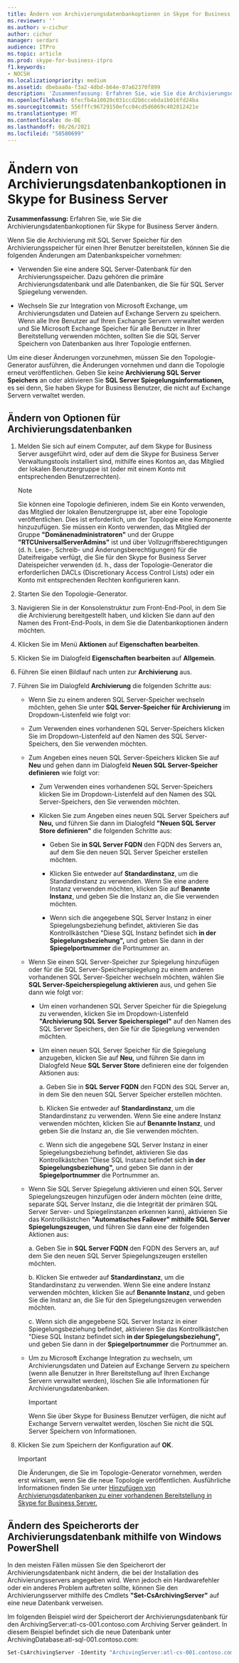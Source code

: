 ```yaml
---
title: Ändern von Archivierungsdatenbankoptionen in Skype for Business Server
ms.reviewer: ''
ms.author: v-cichur
author: cichur
manager: serdars
audience: ITPro
ms.topic: article
ms.prod: skype-for-business-itpro
f1.keywords:
- NOCSH
ms.localizationpriority: medium
ms.assetid: dbebaa0a-f3a2-4dbd-b64e-07a62370f899
description: 'Zusammenfassung: Erfahren Sie, wie Sie die Archivierungsdatenbankoptionen für Skype for Business Server ändern.'
ms.openlocfilehash: 6fecfb4a10020c031ccd2b6ccebda1b016fd24ba
ms.sourcegitcommit: 556fffc96729150efcc04cd5d6069c402012421e
ms.translationtype: MT
ms.contentlocale: de-DE
ms.lasthandoff: 08/26/2021
ms.locfileid: "58580699"
---
```

# <a name="change-archiving-database-options-in-skype-for-business-server"></a>Ändern von Archivierungsdatenbankoptionen in Skype for Business Server

**Zusammenfassung:** Erfahren Sie, wie Sie die Archivierungsdatenbankoptionen für Skype for Business Server ändern.
  
Wenn Sie die Archivierung mit SQL Server Speicher für den Archivierungsspeicher für einen Ihrer Benutzer bereitstellen, können Sie die folgenden Änderungen am Datenbankspeicher vornehmen:
  
- Verwenden Sie eine andere SQL Server-Datenbank für den Archivierungsspeicher. Dazu gehören die primäre Archivierungsdatenbank und alle Datenbanken, die Sie für SQL Server Spiegelung verwenden.
    
- Wechseln Sie zur Integration von Microsoft Exchange, um Archivierungsdaten und Dateien auf Exchange Servern zu speichern. Wenn alle Ihre Benutzer auf Ihren Exchange Servern verwaltet werden und Sie Microsoft Exchange Speicher für alle Benutzer in Ihrer Bereitstellung verwenden möchten, sollten Sie die SQL Server Speichern von Datenbanken aus Ihrer Topologie entfernen. 
    
Um eine dieser Änderungen vorzunehmen, müssen Sie den Topologie-Generator ausführen, die Änderungen vornehmen und dann die Topologie erneut veröffentlichen. Geben Sie keine **Archivierung SQL Server Speichers** an oder aktivieren Sie **SQL Server Spiegelungsinformationen,** es sei denn, Sie haben Skype for Business Benutzer, die nicht auf Exchange Servern verwaltet werden.
  
## <a name="change-archiving-database-options"></a>Ändern von Optionen für Archivierungsdatenbanken

1. Melden Sie sich auf einem Computer, auf dem Skype for Business Server ausgeführt wird, oder auf dem die Skype for Business Server Verwaltungstools installiert sind, mithilfe eines Kontos an, das Mitglied der lokalen Benutzergruppe ist (oder mit einem Konto mit entsprechenden Benutzerrechten).
    
    > [!NOTE]
    > Sie können eine Topologie definieren, indem Sie ein Konto verwenden, das Mitglied der lokalen Benutzergruppe ist, aber eine Topologie veröffentlichen. Dies ist erforderlich, um der Topologie eine Komponente hinzuzufügen. Sie müssen ein Konto verwenden, das Mitglied der Gruppe **"Domänenadministratoren"** und der Gruppe **"RTCUniversalServerAdmins"** ist und über Vollzugriffsberechtigungen (d. h. Lese-, Schreib- und Änderungsberechtigungen) für die Dateifreigabe verfügt, die Sie für den Skype for Business Server Dateispeicher verwenden (d. h., dass der Topologie-Generator die erforderlichen DACLs (Discretionary Access Control Lists) oder ein Konto mit entsprechenden Rechten konfigurieren kann.
  
2. Starten Sie den Topologie-Generator.
    
3. Navigieren Sie in der Konsolenstruktur zum Front-End-Pool, in dem Sie die Archivierung bereitgestellt haben, und klicken Sie dann auf den Namen des Front-End-Pools, in dem Sie die Datenbankoptionen ändern möchten.
    
4. Klicken Sie im Menü **Aktionen** auf **Eigenschaften bearbeiten**. 
    
5. Klicken Sie im Dialogfeld **Eigenschaften bearbeiten** auf **Allgemein**.
    
6. Führen Sie einen Bildlauf nach unten zur **Archivierung** aus.
    
7. Führen Sie im Dialogfeld **Archivierung** die folgenden Schritte aus:
    
   - Wenn Sie zu einem anderen SQL Server-Speicher wechseln möchten, gehen Sie unter **SQL Server-Speicher für Archivierung** im Dropdown-Listenfeld wie folgt vor:
    
   - Zum Verwenden eines vorhandenen SQL Server-Speichers klicken Sie im Dropdown-Listenfeld auf den Namen des SQL Server-Speichers, den Sie verwenden möchten.
    
   - Zum Angeben eines neuen SQL Server-Speichers klicken Sie auf **Neu** und gehen dann im Dialogfeld **Neuen SQL Server-Speicher definieren** wie folgt vor:
    
     - Zum Verwenden eines vorhandenen SQL Server-Speichers klicken Sie im Dropdown-Listenfeld auf den Namen des SQL Server-Speichers, den Sie verwenden möchten.
    
     - Klicken Sie zum Angeben eines neuen SQL Server Speichers auf **Neu,** und führen Sie dann im Dialogfeld **"Neuen SQL Server Store definieren"** die folgenden Schritte aus:
    
       - Geben Sie **in SQL Server FQDN** den FQDN des Servers an, auf dem Sie den neuen SQL Server Speicher erstellen möchten.
    
       - Klicken Sie entweder auf **Standardinstanz**, um die Standardinstanz zu verwenden. Wenn Sie eine andere Instanz verwenden möchten, klicken Sie auf **Benannte Instanz**, und geben Sie die Instanz an, die Sie verwenden möchten.
    
       - Wenn sich die angegebene SQL Server Instanz in einer Spiegelungsbeziehung befindet, aktivieren Sie das Kontrollkästchen "Diese SQL Instanz befindet sich **in der Spiegelungsbeziehung",** und geben Sie dann in der **Spiegelportnummer** die Portnummer an.
    
   - Wenn Sie einen SQL Server-Speicher zur Spiegelung hinzufügen oder für die SQL Server-Speicherspiegelung zu einem anderen vorhandenen SQL Server-Speicher wechseln möchten, wählen Sie **SQL Server-Speicherspiegelung aktivieren** aus, und gehen Sie dann wie folgt vor:
    
     - Um einen vorhandenen SQL Server Speicher für die Spiegelung zu verwenden, klicken Sie im Dropdown-Listenfeld **"Archivierung SQL Server Speicherspiegel"** auf den Namen des SQL Server Speichers, den Sie für die Spiegelung verwenden möchten.
    
     - Um einen neuen SQL Server Speicher für die Spiegelung anzugeben, klicken Sie auf **Neu,** und führen Sie dann im Dialogfeld Neue **SQL Server Store** definieren eine der folgenden Aktionen aus:
    
       a. Geben Sie in **SQL Server FQDN** den FQDN des SQL Server an, in dem Sie den neuen SQL Server Speicher erstellen möchten.
    
       b. Klicken Sie entweder auf **Standardinstanz**, um die Standardinstanz zu verwenden. Wenn Sie eine andere Instanz verwenden möchten, klicken Sie auf **Benannte Instanz**, und geben Sie die Instanz an, die Sie verwenden möchten.
    
       c. Wenn sich die angegebene SQL Server Instanz in einer Spiegelungsbeziehung befindet, aktivieren Sie das Kontrollkästchen "Diese SQL Instanz befindet sich **in der Spiegelungsbeziehung",** und geben Sie dann in der **Spiegelportnummer** die Portnummer an.
    
   - Wenn Sie SQL Server Spiegelung aktivieren und einen SQL Server Spiegelungszeugen hinzufügen oder ändern möchten (eine dritte, separate SQL Server Instanz, die die Integrität der primären SQL Server Server- und Spiegelinstanzen erkennen kann), aktivieren Sie das Kontrollkästchen **"Automatisches Failover" mithilfe SQL Server Spiegelungszeugen,** und führen Sie dann eine der folgenden Aktionen aus:
    
      a. Geben Sie in **SQL Server FQDN** den FQDN des Servers an, auf dem Sie den neuen SQL Server Spiegelungszeugen erstellen möchten.
    
      b. Klicken Sie entweder auf **Standardinstanz**, um die Standardinstanz zu verwenden. Wenn Sie eine andere Instanz verwenden möchten, klicken Sie auf **Benannte Instanz**, und geben Sie die Instanz an, die Sie für den Spiegelungszeugen verwenden möchten.
    
      c. Wenn sich die angegebene SQL Server Instanz in einer Spiegelungsbeziehung befindet, aktivieren Sie das Kontrollkästchen "Diese SQL Instanz befindet sich **in der Spiegelungsbeziehung",** und geben Sie dann in der **Spiegelportnummer** die Portnummer an.
    
   - Um zu Microsoft Exchange Integration zu wechseln, um Archivierungsdaten und Dateien auf Exchange Servern zu speichern (wenn alle Benutzer in Ihrer Bereitstellung auf Ihren Exchange Servern verwaltet werden), löschen Sie alle Informationen für Archivierungsdatenbanken.
    
     > [!IMPORTANT]
     > Wenn Sie über Skype for Business Benutzer verfügen, die nicht auf Exchange Servern verwaltet werden, löschen Sie nicht die SQL Server Speichern von Informationen. 
  
8. Klicken Sie zum Speichern der Konfiguration auf **OK**.
    
    > [!IMPORTANT]
    > Die Änderungen, die Sie im Topologie-Generator vornehmen, werden erst wirksam, wenn Sie die neue Topologie veröffentlichen. Ausführliche Informationen finden Sie unter [Hinzufügen von Archivierungsdatenbanken zu einer vorhandenen Bereitstellung in Skype for Business Server.](../../deploy/deploy-archiving/add-archiving-databases.md) 
  
## <a name="change-the-location-of-the-archiving-database-by-using-windows-powershell"></a>Ändern des Speicherorts der Archivierungsdatenbank mithilfe von Windows PowerShell

In den meisten Fällen müssen Sie den Speicherort der Archivierungsdatenbank nicht ändern, die bei der Installation des Archivierungsservers angegeben wird. Wenn jedoch ein Hardwarefehler oder ein anderes Problem auftreten sollte, können Sie den Archivierungsserver mithilfe des Cmdlets **"Set-CsArchivingServer"** auf eine neue Datenbank verweisen.
  
Im folgenden Beispiel wird der Speicherort der Archivierungsdatenbank für den ArchivingServer:atl-cs-001.contoso.com Archiving Server geändert. In diesem Beispiel befindet sich die neue Datenbank unter ArchivingDatabase:atl-sql-001.contoso.com:
  
```PowerShell
Set-CsArchivingServer -Identity "ArchivingServer:atl-cs-001.contoso.com" -ArchivingDatabase "ArchivingDatabase:atl-sql-001.contoso.com"
```


